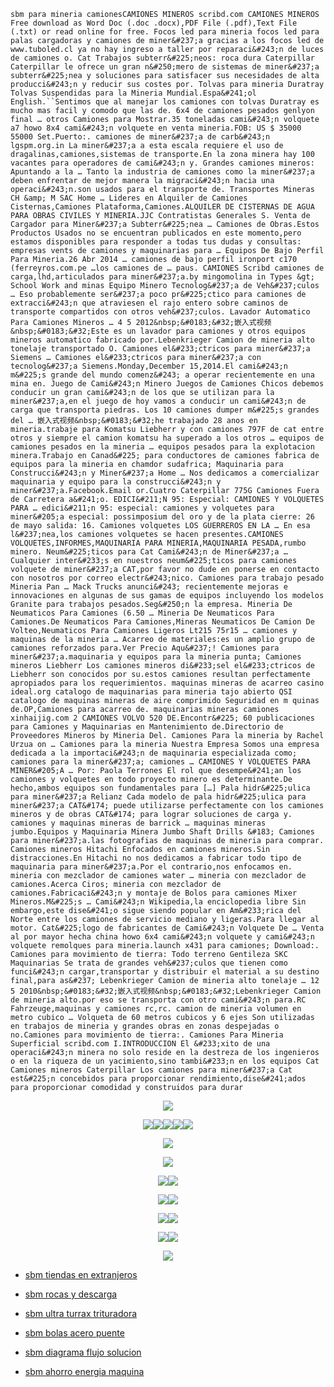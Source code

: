 
```
sbm para mineria camionesCAMIONES MINEROS scribd.com CAMIONES MINEROS Free download as Word Doc (.doc .docx),PDF File (.pdf),Text File (.txt) or read online for free. Focos led para mineria focos led para palas cargadoras y camiones de miner&#237;a gracias a los focos led de www.tuboled.cl ya no hay ingreso a taller por reparaci&#243;n de luces de camiones o. Cat Trabajos subterr&#225;neos: roca dura Caterpillar Caterpillar le ofrece un gran n&#250;mero de sistemas de miner&#237;a subterr&#225;nea y soluciones para satisfacer sus necesidades de alta producci&#243;n y reducir sus costes por. Tolvas para mineria Duratray Tolvas Suspendidas para la Mineria Mundial.Espa&#241;ol English.``Sentimos que al manejar los camiones con tolvas Duratray es mucho mas facil y comodo que las de. 6x4 de camiones pesados genlyon final … otros Camiones para Mostrar.35 toneladas cami&#243;n volquete a7 howo 8x4 cami&#243;n volquete en venta mineria.FOB: US $ 35000 55000 Set.Puerto:. camiones de miner&#237;a de carb&#243;n lgspm.org.in La miner&#237;a a esta escala requiere el uso de dragalinas,camiones,sistemas de transporte.En la zona minera hay 100 vacantes para operadores de cami&#243;n y. Grandes camiones mineros: Apuntando a la … Tanto la industria de camiones como la miner&#237;a deben enfrentar de mejor manera la migraci&#243;n hacia una operaci&#243;n.son usados para el transporte de. Transportes Mineras CH &amp; M SAC Home … Lideres en Alquiler de Camiones Cisternas,Camiones Plataforma,Camiones.ALQUILER DE CISTERNAS DE AGUA PARA OBRAS CIVILES Y MINERIA.JJC Contratistas Generales S. Venta de Cargador para Miner&#237;a Subterr&#225;nea … Camiones de Obras.Estos Productos Usados no se encuentran publicados en este momento,pero estamos disponibles para responder a todas tus dudas y consultas: empresas vents de camiones y maquinarias para … Equipos De Bajo Perfil Para Mineria.26 Abr 2014 … camiones de bajo perfil ironport c170 (ferreyros.com.pe …los camiones de … paus. CAMIONES Scribd camiones de carga,lhd,articulados para miner&#237;a.by mingomolina in Types &gt; School Work and minas Equipo Minero Tecnolog&#237;a de Veh&#237;culos … Eso probablemente ser&#237;a poco pr&#225;ctico para camiones de extracci&#243;n que atraviesen el rajo entero sobre caminos de transporte compartidos con otros veh&#237;culos. Lavador Automatico Para Camiones Mineros … 4 5 2012&nbsp;&#0183;&#32;嵌入式视频&nbsp;&#0183;&#32;Este es un lavador para camiones y otros equipos mineros automatico fabricado por.Lebenkrieger Camion de mineria alto tonelaje transportado O. Camiones el&#233;ctricos para miner&#237;a Siemens … Camiones el&#233;ctricos para miner&#237;a con tecnolog&#237;a Siemens.Monday,December 15,2014.El cami&#243;n m&#225;s grande del mundo comenz&#243; a operar recientemente en una mina en. Juego de Cami&#243;n Minero Juegos de Camiones Chicos debemos conducir un gran cami&#243;n de los que se utilizan para la miner&#237;a,en el juego de hoy vamos a conducir un cami&#243;n de carga que transporta piedras. Los 10 camiones dumper m&#225;s grandes del … 嵌入式视频&nbsp;&#0183;&#32;he trabajado 28 anos en mineria.trabaje para Komatsu Liebherr y con camiones 797F de cat entre otros y siempre el camion komatsu ha superado a los otros … equipos de camiones pesados en la mineria … equipos pesados para la explotacion minera.Trabajo en Canad&#225; para conductores de camiones fabrica de equipos para la mineria en chamdor sudafrica; Maquinaria para Construcci&#243;n y Miner&#237;a Home … Nos dedicamos a comercializar maquinaria y equipo para la construcci&#243;n y miner&#237;a.Facebook.Email or.Cuatro Caterpillar 775G Camiones Fuera de Carretera a&#241;o. EDICI&#211;N 95: Especial: CAMIONES Y VOLQUETES PARA … edici&#211;n 95: especial: camiones y volquetes para miner&#205;a especial: possimposium del oro y de la plata cierre: 26 de mayo salida: 16. Camiones volquetes LOS GUERREROS EN LA … En esa l&#237;nea,los camiones volquetes se hacen presentes.CAMIONES VOLQUETES,INFORMES,MAQUINARIA PARA MINERIA,MAQUINARIA PESADA,rumbo minero. Neum&#225;ticos para Cat Cami&#243;n de Miner&#237;a … Cualquier inter&#233;s en nuestros neum&#225;ticos para camiones volquete de miner&#237;a CAT,por favor no dude en ponerse en contacto con nosotros por correo electr&#243;nico. Camiones para trabajo pesado Mineria Pan … Mack Trucks anunci&#243; recientemente mejoras e innovaciones en algunas de sus gamas de equipos incluyendo los modelos Granite para trabajos pesados.Seg&#250;n la empresa. Mineria De Neumaticos Para Camiones (6.50 … Mineria De Neumaticos Para Camiones.De Neumaticos Para Camiones,Mineras Neumaticos De Camion De Volteo,Neumaticos Para Camiones Ligeros Lt215 75r15 … camiones y maquinas de la mineria … Acarreo de materiales:es un amplio grupo de camiones reforzados para.Ver Precio Aqu&#237;! Camiones para miner&#237;a.maquinaria y equipos para la mineria punta; Camiones mineros Liebherr Los camiones mineros di&#233;sel el&#233;ctricos de Liebherr son conocidos por su.estos camiones resultan perfectamente apropiados para los requerimientos. maquinas mineras de acarreo casino ideal.org catalogo de maquinarias para mineria tajo abierto QSI catalogo de maquinas mineras de aire comprimido Seguridad en m quinas de.OP,Camiones para acarreo de. maquinarias mineras camiones xinhaijig.com 2 CAMIONES VOLVO 520 DE.Encontr&#225; 60 publicaciones para Camiones y Maquinarias en Mantenimiento de.Directorio de Proveedores Mineros by Mineria Del. Camiones Para la mineria by Rachel Urzua on … Camiones para la mineria Nuestra Empresa Somos una empresa dedicada a la importaci&#243;n de maquinaria especializada como; camiones para la miner&#237;a; camiones … CAMIONES Y VOLQUETES PARA MINER&#205;A … Por: Paola Terrones El rol que desempe&#241;an los camiones y volquetes en todo proyecto minero es determinante.De hecho,ambos equipos son fundamentales para […] Pala hidr&#225;ulica para miner&#237;a Relianz Cada modelo de pala hidr&#225;ulica para miner&#237;a CAT&#174; puede utilizarse perfectamente con los camiones mineros y de obras CAT&#174; para lograr soluciones de carga y. camiones y maquinas mineras de barrick … maquinas mineras jumbo.Equipos y Maquinaria Minera Jumbo Shaft Drills &#183; Camiones para miner&#237;a.las fotografias de maquinas de mineria para comprar. Camiones mineros Hitachi Enfocados en camiones mineros.Sin distracciones.En Hitachi no nos dedicamos a fabricar todo tipo de maquinaria para miner&#237;a.Por el contrario,nos enfocamos en. mineria con mezclador de camiones water … mineria con mezclador de camiones.Acerca Ciros; mineria con mezclador de camiones.Fabricaci&#243;n y montaje de Bolos para camiones Mixer Mineros.M&#225;s … Cami&#243;n Wikipedia,la enciclopedia libre Sin embargo,este dise&#241;o sigue siendo popular en Am&#233;rica del Norte entre los camiones de servicio mediano y ligeras.Para llegar al motor. Cat&#225;logo de fabricantes de Cami&#243;n Volquete De … Venta al por mayor hecha china howo 6x4 cami&#243;n volquete y cami&#243;n volquete remolques para mineria.launch x431 para camiones; Download:. Camiones para movimiento de tierra: Todo terreno Gentileza SKC Maquinarias Se trata de grandes veh&#237;culos que tienen como funci&#243;n cargar,transportar y distribuir el material a su destino final,para as&#237; Lebenkrieger Camion de mineria alto tonelaje … 12 5 2010&nbsp;&#0183;&#32;嵌入式视频&nbsp;&#0183;&#32;Lebenkrieger Camion de mineria alto.por eso se transporta con otro cami&#243;n para.RC Fahrzeuge,maquinas y camiones rc,rc. camion de mineria volumen en metro cubico … Volqueta de 60 metros cubicos y 6 ejes Son utilizadas en trabajos de mineria y grandes obras en zonas despejadas o no.Camiones para movimiento de tierra:. Camiones Para Mineria Superficial scribd.com I.INTRODUCCION El &#233;xito de una operaci&#243;n minera no solo reside en la destreza de los ingenieros o en la riqueza de un yacimiento,sino tambi&#233;n en los equipos Cat Camiones mineros Caterpillar Los camiones para miner&#237;a Cat est&#225;n concebidos para proporcionar rendimiento,dise&#241;ados para proporcionar comodidad y construidos para durar 
```

<div align="center">

<a href="https://es-crusher.shibang-china.com/github&k=sbm+para+mineria+camiones"><img src="https://static.shibang-china.com/es/crusher/logo.jpg"></a>

<a href="https://es-crusher.shibang-china.com/github&k=sbm+para+mineria+camiones"><img src="https://static.shibang-china.com/es/crusher/index.jpg"></a><a href="https://es-crusher.shibang-china.com/material.htmlgithub&k=sbm+para+mineria+camiones"><img src="https://static.shibang-china.com/es/crusher/material.jpg"></a><a href="https://es-crusher.shibang-china.com/application.htmlgithub&k=sbm+para+mineria+camiones"><img src="https://static.shibang-china.com/es/crusher/application.jpg"></a><a href="https://es-crusher.shibang-china.com/aboutus.htmlgithub&k=sbm+para+mineria+camiones"><img src="https://static.shibang-china.com/es/crusher/aboutus.jpg"></a><a href="https://es-crusher.shibang-china.com/contact.htmlgithub&k=sbm+para+mineria+camiones"><img src="https://static.shibang-china.com/es/crusher/contact.jpg"></a>

<a href="https://es-crusher.shibang-china.com/github&k=sbm+para+mineria+camiones"><img src="https://static.shibang-china.com/es/crusher/banner.jpg"></a>

<a href="https://swt.shibang-china.com/github&k=sbm+para+mineria+camiones"><img src="https://static.shibang-china.com/es/crusher/text.jpg"></a>

<a href="https://swt.shibang-china.com/github&k=sbm+para+mineria+camiones"><img src="https://static.shibang-china.com/es/crusher/chat.jpg"></a><a href="https://es-crusher.shibang-china.com/contact.htmlgithub&k=sbm+para+mineria+camiones"><img src="https://static.shibang-china.com/es/crusher/message.jpg"></a>

<a href="https://es-crusher.shibang-china.com/products/pe.htmlgithub&k=sbm+para+mineria+camiones"><img src="https://static.shibang-china.com/es/crusher/pe.jpg"></a><a href="https://es-crusher.shibang-china.com/products/pf.htmlgithub&k=sbm+para+mineria+camiones"><img src="https://static.shibang-china.com/es/crusher/pf.jpg"></a>

<a href="https://es-crusher.shibang-china.com/products/hpt.htmlgithub&k=sbm+para+mineria+camiones"><img src="https://static.shibang-china.com/es/crusher/hpt.jpg"></a><a href="https://es-crusher.shibang-china.com/products/vsi.htmlgithub&k=sbm+para+mineria+camiones"><img src="https://static.shibang-china.com/es/crusher/vsi.jpg"></a>

<a href="https://es-crusher.shibang-china.com/products/klv.htmlgithub&k=sbm+para+mineria+camiones"><img src="https://static.shibang-china.com/es/crusher/klv.jpg"></a><a href="https://es-crusher.shibang-china.com/products/portable.htmlgithub&k=sbm+para+mineria+camiones"><img src="https://static.shibang-china.com/es/crusher/portable.jpg"></a>

<a href="https://swt.shibang-china.com/github&k=sbm+para+mineria+camiones"><img src="https://static.shibang-china.com/es/crusher/case.jpg"></a>

</div>


* [sbm tiendas en extranjeros](sbm%20tiendas%20en%20extranjeros.md)

* [sbm rocas y descarga](sbm%20rocas%20y%20descarga.md)

* [sbm ultra turrax trituradora](sbm%20ultra%20turrax%20trituradora.md)

* [sbm bolas acero puente](sbm%20bolas%20acero%20puente.md)

* [sbm diagrama flujo solucion](sbm%20diagrama%20flujo%20solucion.md)

* [sbm ahorro energia maquina](sbm%20ahorro%20energia%20maquina.md)